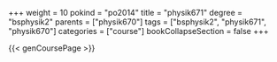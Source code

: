 +++
weight = 10
pokind = "po2014"
title = "physik671"
degree = "bsphysik2"
parents = ["physik670"]
tags = ["bsphysik2", "physik671", "physik670"]
categories = ["course"]
bookCollapseSection = false
+++

{{< genCoursePage >}}
